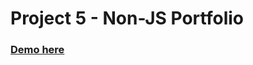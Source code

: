 # Project 5 - Non-JS Portfolio
### [Demo here](https://sbchittenden.github.io/MD-Mastering-CSS-projects/non_js_portfolio/)
